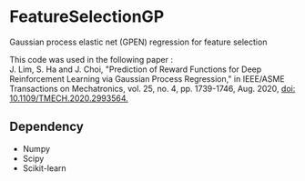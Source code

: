 # FeatureSelectionGP

Gaussian process elastic net (GPEN) regression for feature selection

This code was used in the following paper :   
J. Lim, S. Ha and J. Choi, "Prediction of Reward Functions for Deep Reinforcement Learning via Gaussian Process Regression," in IEEE/ASME Transactions on Mechatronics, vol. 25, no. 4, pp. 1739-1746, Aug. 2020, [doi: 10.1109/TMECH.2020.2993564.
](https://ieeexplore.ieee.org/document/9091100)


## Dependency
- Numpy
- Scipy
- Scikit-learn

